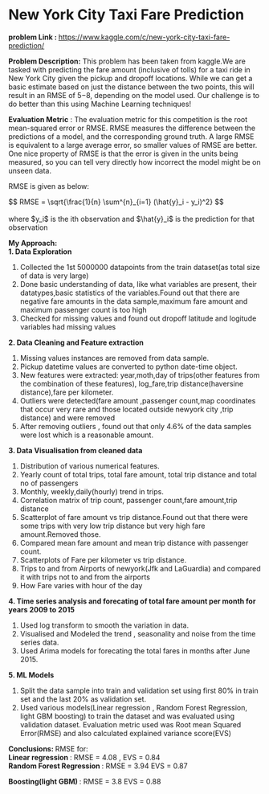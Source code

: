 <h1> New York City Taxi Fare Prediction </h1>

<b> problem Link : </b> <href> https://www.kaggle.com/c/new-york-city-taxi-fare-prediction/</href>

<b>Problem Description:</b> This problem has been taken from kaggle.We are tasked with predicting the fare amount (inclusive of tolls) for a taxi ride in New York City given the pickup and dropoff locations. While we can get a basic estimate based on just the distance between the two points, this will result in an RMSE of $5-$8, depending on the model used. Our challenge is to do better than this using Machine Learning techniques!

<b>Evaluation Metric</b> : The evaluation metric for this competition is the root mean-squared error or RMSE. RMSE measures the difference between the predictions of a model, and the corresponding ground truth. A large RMSE is equivalent to a large average error, so smaller values of RMSE are better. One nice property of RMSE is that the error is given in the units being measured, so you can tell very directly how incorrect the model might be on unseen data.

RMSE is given as below:

<div>$$ RMSE = \sqrt{\frac{1}{n} \sum^{n}_{i=1} (\hat{y}_i - y_i)^2} $$ </div><br>
where $y_i$ is the ith observation and $\hat{y}_i$ is the prediction  for that observation

<b>My Approach:</b><br>
<b> 1. Data Exploration </b>
1. Collected the 1st 5000000 datapoints from the train dataset(as total size of data is very large)
2. Done basic understanding of data, like what variables are present, their datatypes,basic statistics of the variables.Found out that there are negative fare amounts in the data sample,maximum fare amount and maximum passenger count is too high
3. Checked for missing values and found out dropoff latitude and logitude variables had missing values <br>

<b> 2. Data Cleaning and Feature extraction </b>
1. Missing values instances are removed from data sample.
2. Pickup datetime values are converted to python date-time object.
3. New features were extracted: year,moth,day of trips(other features from the combination of these features), log_fare,trip distance(haversine distance),fare per kilometer.
3. Outliers were detected(fare amount ,passenger count,map coordinates that occur very rare and those located outside newyork city ,trip distance) and were removed
4. After removing outliers , found out that only 4.6% of the data samples were lost which is a reasonable amount.<br>

<b> 3. Data Visualisation from cleaned data </b>
1. Distribution of various numerical features.
2. Yearly count of total trips, total fare amount, total trip distance and total no of passengers
3. Monthly, weekly,daily(hourly) trend in trips.
4. Correlation matrix of trip count, passenger count,fare amount,trip distance
5. Scatterplot of fare amount vs trip distance.Found out that there were some trips with very low trip distance but very high fare amount.Removed those.
6. Compared mean fare amount and mean trip distance with passenger count.
7. Scatterplots of Fare per kilometer vs trip distance.
8. Trips to and from Airports of newyork(Jfk and LaGuardia) and compared it with trips not to and from the airports
9. How Fare varies with hour of the day


<b> 4. Time series analysis and forecating of total fare amount per month for years 2009 to 2015</b>
1. Used log transform to smooth the variation in data.
2. Visualised and Modeled the trend , seasonality and noise from the time series data.
3. Used Arima models for forecating the total fares in months after June 2015.

<b> 5. ML Models </b> <br>
1. Split the data sample into train and validation set using first 80% in train set and the last 20% as validation set.
2. Used various models(Linear regression , Random Forest Regression, light GBM boosting) to train the dataset and was evaluated using validation dataset. Evaluation metric used was Root mean Squared Error(RMSE) and also calculated explained variance score(EVS)

<b> Conclusions: </b>
RMSE for:<br>
<b> Linear regression </b> : RMSE = 4.08 , EVS = 0.84<br>
<b> Random Forest Regression </b> : RMSE = 3.94   EVS = 0.87<br>

<b> Boosting(light GBM) </b> : RMSE = 3.8 EVS = 0.88


